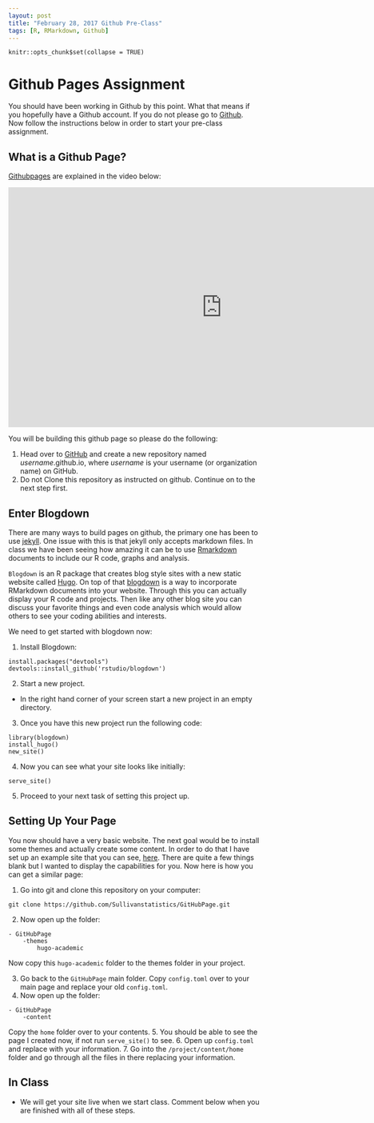 ```yaml
---
layout: post
title: "February 28, 2017 Github Pre-Class"
tags: [R, RMarkdown, Github]
---
```





```{r setup, include=FALSE}
knitr::opts_chunk$set(collapse = TRUE)
```


# Github Pages Assignment


You should have been working in Github by this point. What that means if you hopefully have a Github account. If you do not please go to [Github](https://github.com/join). Now follow the instructions below in order to start your pre-class assignment. 


## What is a Github Page?

[Githubpages](https://pages.github.com/) are explained in the video below:



<iframe width="853" height="480" src="https://www.youtube.com/embed/2MsN8gpT6jY" frameborder="0" allowfullscreen></iframe>


You will be building this github page so please do the following:


1. Head over to [GitHub](www.github.com) and create a new repository named *username*.github.io, where *username* is your username (or organization name) on GitHub.
2. Do not Clone this repository as instructed on github. Continue on to the next step first.


## Enter Blogdown

There are many ways to build pages on github, the primary one has been to use [jekyll](https://help.github.com/articles/about-github-pages-and-jekyll/). One issue with this is that jekyll only accepts markdown files. In class we have been seeing how amazing it can be to use [Rmarkdown](http://rmarkdown.rstudio.com) documents to include our R code, graphs and analysis. 

`Blogdown` is an R package that creates blog style sites with a new static website called [Hugo](https://gohugo.io/). On top of that [blogdown](https://github.com/rstudio/blogdown) is a way to incorporate RMarkdown documents into your website. Through this you can actually display your R code and projects. Then like any other blog site you can discuss your favorite things and even code analysis which would allow others to see your coding abilities and interests. 


We need to get started with blogdown now:

1. Install Blogdown:

```{r,eval=FALSE}
install.packages("devtools")
devtools::install_github('rstudio/blogdown')
```

2. Start a new project.
  - In the right hand corner of your screen start a new project in an empty directory. 

3.  Once you have this new project run the following code:

```{r, eval=FALSE}
library(blogdown)
install_hugo()
new_site()
```

4. Now you can see what your site looks like initially:

```{r, eval=FALSE}
serve_site()
```

5. Proceed to your next task of setting this project up. 




## Setting Up Your Page


You now should have a very basic website. The next goal would be to install some themes and actually create some content. In order to do that I have set up an example site that you can see, [here](https://www.sullivanstatistics.com/). There are quite a few things blank but I wanted to display the capabilities for you. Now here is how you can get a similar page:


1. Go into git and clone this repository on your computer:
```
git clone https://github.com/Sullivanstatistics/GitHubPage.git
```
2. Now open up the folder:
```
- GitHubPage
    -themes
        hugo-academic
```
Now copy this `hugo-academic`  folder to the themes folder in your project. 

3. Go back to the `GitHubPage` main folder. Copy `config.toml` over to your main page and replace your old `config.toml`.
4. Now open up the folder:
```
- GitHubPage
    -content
```
Copy the `home` folder over to your contents. 
5. You should be able to see the page I created now, if not run `serve_site()` to see. 
6. Open up `config.toml` and replace with your information. 
7. Go into the `/project/content/home` folder and go through all the files in there replacing your information. 



## In Class

- We will get your site live when we start class. Comment below when you are finished with all of these steps. 

